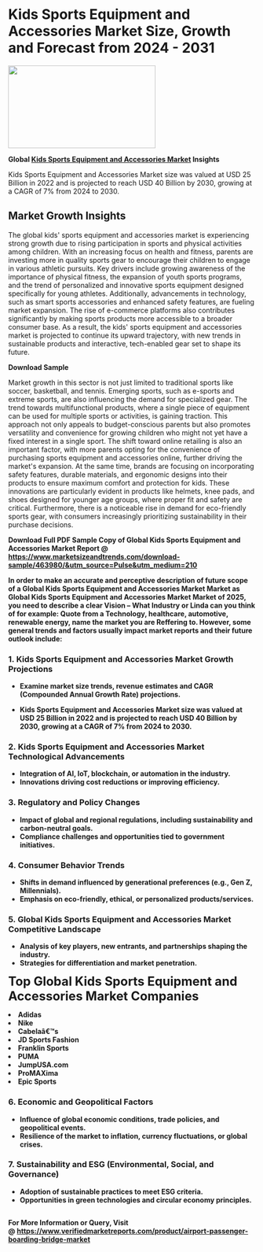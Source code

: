 <H1>Kids Sports Equipment and Accessories Market Size, Growth and Forecast from 2024 - 2031</H1><img class="aligncenter size-medium wp-image-584254" src="https://thirdeyenews.in/wp-content/uploads/2024/09/Global-Market-Research-300x168.jpeg" alt="" width="300" height="168" /><p><strong>Global&nbsp;<a href="https://www.marketsizeandtrends.com/download-sample/463980/&amp;utm_source=Pulse&amp;utm_medium=210">Kids Sports Equipment and Accessories Market</a> Insights</strong></p><p>Kids Sports Equipment and Accessories Market size was valued at USD 25 Billion in 2022 and is projected to reach USD 40 Billion by 2030, growing at a CAGR of 7% from 2024 to 2030.</p><p><h2>Market Growth Insights</h2> <p>The global kids' sports equipment and accessories market is experiencing strong growth due to rising participation in sports and physical activities among children. With an increasing focus on health and fitness, parents are investing more in quality sports gear to encourage their children to engage in various athletic pursuits. Key drivers include growing awareness of the importance of physical fitness, the expansion of youth sports programs, and the trend of personalized and innovative sports equipment designed specifically for young athletes. Additionally, advancements in technology, such as smart sports accessories and enhanced safety features, are fueling market expansion. The rise of e-commerce platforms also contributes significantly by making sports products more accessible to a broader consumer base. As a result, the kids' sports equipment and accessories market is projected to continue its upward trajectory, with new trends in sustainable products and interactive, tech-enabled gear set to shape its future.</p> <p><strong>Download Sample</strong></p> <p>Market growth in this sector is not just limited to traditional sports like soccer, basketball, and tennis. Emerging sports, such as e-sports and extreme sports, are also influencing the demand for specialized gear. The trend towards multifunctional products, where a single piece of equipment can be used for multiple sports or activities, is gaining traction. This approach not only appeals to budget-conscious parents but also promotes versatility and convenience for growing children who might not yet have a fixed interest in a single sport. The shift toward online retailing is also an important factor, with more parents opting for the convenience of purchasing sports equipment and accessories online, further driving the market's expansion. At the same time, brands are focusing on incorporating safety features, durable materials, and ergonomic designs into their products to ensure maximum comfort and protection for kids. These innovations are particularly evident in products like helmets, knee pads, and shoes designed for younger age groups, where proper fit and safety are critical. Furthermore, there is a noticeable rise in demand for eco-friendly sports gear, with consumers increasingly prioritizing sustainability in their purchase decisions.</p> <p><strong></p><p><span class=""><strong>Download Full PDF Sample Copy of Global Kids Sports Equipment and Accessories Market Report</strong> @ <a href="https://www.marketsizeandtrends.com/download-sample/463980/&amp;utm_source=Pulse&amp;utm_medium=210" target="_blank">https://www.marketsizeandtrends.com/download-sample/463980/&amp;utm_source=Pulse&amp;utm_medium=210</a></span></p><p>In order to make an accurate and perceptive description of future scope of a Global&nbsp;Kids Sports Equipment and Accessories Market Market as Global&nbsp;Kids Sports Equipment and Accessories Market Market of 2025, you need to describe a clear Vision &ndash; What Industry or Linda can you think of for example: Quote from a Technology, healthcare, automotive, renewable energy, name the market you are Reffering to. However, some general trends and factors usually impact market reports and their future outlook include:</p><h3>1.&nbsp;<strong>Kids Sports Equipment and Accessories Market Growth Projections</strong></h3><ul><li>Examine market size trends, revenue estimates and CAGR (Compounded Annual Growth Rate) projections.</li><li><p>Kids Sports Equipment and Accessories Market size was valued at USD 25 Billion in 2022 and is projected to reach USD 40 Billion by 2030, growing at a CAGR of 7% from 2024 to 2030.</p></li></ul><h3>2.&nbsp;<strong>Kids Sports Equipment and Accessories Market Technological Advancements</strong></h3><ul><li>Integration of AI, IoT, blockchain, or automation in the industry.</li><li>Innovations driving cost reductions or improving efficiency.</li></ul><h3>3.&nbsp;<strong>Regulatory and Policy Changes</strong></h3><ul><li>Impact of global and regional regulations, including sustainability and carbon-neutral goals.</li><li>Compliance challenges and opportunities tied to government initiatives.</li></ul><h3>4.&nbsp;<strong>Consumer Behavior Trends</strong></h3><ul><li>Shifts in demand influenced by generational preferences (e.g., Gen Z, Millennials).</li><li>Emphasis on eco-friendly, ethical, or personalized products/services.</li></ul><h3>5.&nbsp;<strong>Global Kids Sports Equipment and Accessories Market Competitive Landscape</strong></h3><ul><li>Analysis of key players, new entrants, and partnerships shaping the industry.</li><li>Strategies for differentiation and market penetration.</li></ul><p data-pm-slice="1 1 []"><span style="color: inherit; font-family: inherit; font-size: 25px;">Top Global Kids Sports Equipment and Accessories Market Companies</span></p><div class="" data-test-id=""><p><li>Adidas</li><li> Nike</li><li> Cabelaâ€™s</li><li> JD Sports Fashion</li><li> Franklin Sports</li><li> PUMA</li><li> JumpUSA.com</li><li> ProMAXima</li><li> Epic Sports</li></p></div><h3>6.&nbsp;<strong>Economic and Geopolitical Factors</strong></h3><ul><li>Influence of global economic conditions, trade policies, and geopolitical events.</li><li>Resilience of the market to inflation, currency fluctuations, or global crises.</li></ul><h3>7.&nbsp;<strong>Sustainability and ESG (Environmental, Social, and Governance)</strong></h3><ul><li>Adoption of sustainable practices to meet ESG criteria.</li><li>Opportunities in green technologies and circular economy principles.</li></ul><h2><strong style="font-size: 14px;">For More Information or Query, Visit @&nbsp;</strong><a style="background-color: #ffffff; font-size: 14px;" href="https://www.marketsizeandtrends.com/report/kids-sports-equipment-and-accessories-market/" target="_blank">https://www.verifiedmarketreports.com/product/airport-passenger-boarding-bridge-market</a></h2>
